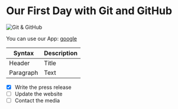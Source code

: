 # Our First Day with Git and GitHub

![Git & GitHub](https://encrypted-tbn0.gstatic.com/images?q=tbn:ANd9GcSM1FgKCiN-jU9nEiKMlieP1GVXlidi0UdClw&s)

You can use our App:
[google](https://www.google.com)

| Syntax    | Description |
| --------- | ----------- |
| Header    | Title       |
| Paragraph | Text        |

- [x] Write the press release
- [ ] Update the website
- [ ] Contact the media
